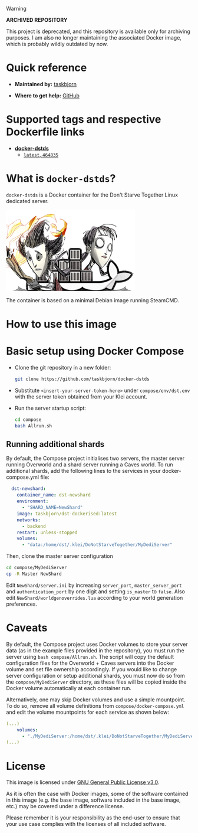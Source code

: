 > [!WARNING]
> **ARCHIVED REPOSITORY**
>
> This project is deprecated, and this repository is available only for
> archiving purposes. I am also no longer maintaining the associated Docker
> image, which is probably wildly outdated by now.

# Quick reference

* **Maintained by:** [taskbjorn](https://github.com/taskbjorn)

* **Where to get help:** [GitHub](https://github.com/taskbjorn/docker-dstds/issues)

# Supported tags and respective Dockerfile links

* [**docker-dstds**](https://github.com/taskbjorn/docker-dstds/blob/main/build)
  * [`latest`, `464835`](https://github.com/taskbjorn/docker-dstds/blob/main/build/latest)

# What is `docker-dstds`?

`docker-dstds` is a Docker container for the Don't Starve Together Linux
dedicated server.

![docker-dstds logo](https://github.com/taskbjorn/docker-dstds/blob/main/docker-dstds.png)

The container is based on a minimal Debian image running SteamCMD.

# How to use this image

# Basic setup using Docker Compose

* Clone the git repository in a new folder:

  ```bash
  git clone https://github.com/taskbjorn/docker-dstds
  ```

* Substitute `<insert-your-server-token-here>` under `compose/env/dst.env` with
  the server token obtained from your Klei account.

* Run the server startup script:

  ```bash
  cd compose
  bash Allrun.sh
  ```

## Running additional shards

By default, the Compose project initialises two servers, the master server
running Overworld and a shard server running a Caves world. To run additional
shards, add the following lines to the services in your docker-compose.yml file:

```yml
  dst-newshard:
    container_name: dst-newshard
    environment:
      - "SHARD_NAME=NewShard"
    image: taskbjorn/dst-dockerised:latest
    networks:
      - backend
    restart: unless-stopped
    volumes:
      - "data:/home/dst/.klei/DoNotStarveTogether/MyDediServer"
```

Then, clone the master server configuration

```bash
cd compose/MyDediServer
cp -R Master NewShard
```

Edit `NewShard/server.ini` by increasing `server_port`, `master_server_port` and
`authentication_port` by one digit and setting `is_master` to `false`. Also edit
`NewShard/worldgenoverrides.lua` according to your world generation preferences.

# Caveats

By default, the Compose project uses Docker volumes to store your server data
(as in the example files provided in the repository), you must run the server
using `bash compose/Allrun.sh`. The script will copy the default configuration
files for the Overworld + Caves servers into the Docker volume and set file
ownership accordingly. If you would like to change server configuration or setup
additional shards, you must now do so from the `compose/MyDediServer` directory,
as these files will be copied inside the Docker volume automatically at each
container run.

Alternatively, one may skip Docker volumes and use a simple mountpoint. To do
so, remove all volume definitions from `compose/docker-compose.yml` and edit the
volume mountpoints for each service as shown below:

```yml
(...)
    volumes:
      - "./MyDediServer:/home/dst/.klei/DoNotStarveTogether/MyDediServer"
(...)
```

# License

This image is licensed under [GNU General Public License v3.0](https://www.gnu.org/licenses/gpl-3.0.en.html).

As it is often the case with Docker images, some of the software contained in
this image (e.g. the base image, software included in the base image, etc.) may
be covered under a difference license.

Please remember it is your responsibility as the end-user to ensure that your
use case complies with the licenses of all included software.
